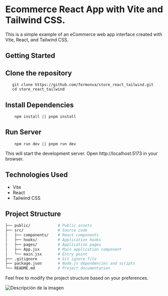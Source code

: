 
# Ecommerce React App with Vite and Tailwind CSS.

This is a simple example of an eCommerce web app interface created with Vite, React, and Tailwind CSS.

## Getting Started

## Clone the repository

```
   git clone https://github.com/fermonva/store_react_tailwind.git
   cd store_react_tailwind
```

## Install Dependencies
```
    npm install || pnpm install
```

## Run Server
```
    npm run dev || pnpm run dev
```

This will start the development server. Open http://localhost:5173 in your browser.

## Technologies Used

- Vite
- React
- Tailwind CSS

## Project Structure

```bash
├── public/            # Public assets
├── src/               # Source code
│   ├── components/    # React components
│   ├── hooks/         # Application hooks
│   ├── pages/         # Application pages
│   ├── App.jsx        # Main application component
│   └── main.jsx       # Entry point
├── .gitignore         # Git ignore file
├── package.json       # Node.js dependencies and scripts
└── README.md          # Project documentation
```
Feel free to modify the project structure based on your preferences.

<image src="./public/img/web_store.jpeg" alt="Descripción de la imagen">
